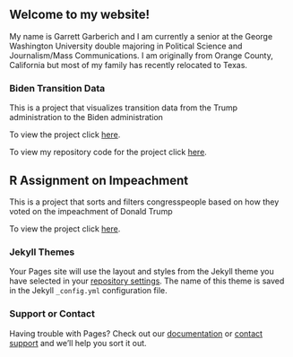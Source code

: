 ## Welcome to my website! 

My name is Garrett Garberich and I am currently a senior at the George Washington University double majoring in Political Science and Journalism/Mass Communications. I am originally from Orange County, California but most of my family has recently relocated to Texas. 

### Biden Transition Data 

This is a project that visualizes transition data from the Trump administration to the Biden administration 

To view the project click [here](https://ggarberich.github.io/Biden%20Transition%20Data%20/).

To view my repository code for the project click [here](https://github.com/ggarberich/gw_r_assignment_transition/blob/main/04_assignmentfile_markdownreport_Garberich.Rmd).

## R Assignment on Impeachment 

This is a project that sorts and filters congresspeople based on how they voted on the impeachment of Donald Trump 

To view the project click [here](https://ggarberich.github.io/R%20Assignment%201/).

### Jekyll Themes

Your Pages site will use the layout and styles from the Jekyll theme you have selected in your [repository settings](https://github.com/ggarberich/ggarberich.github.io/settings). The name of this theme is saved in the Jekyll `_config.yml` configuration file.

### Support or Contact

Having trouble with Pages? Check out our [documentation](https://docs.github.com/categories/github-pages-basics/) or [contact support](https://github.com/contact) and we’ll help you sort it out.

